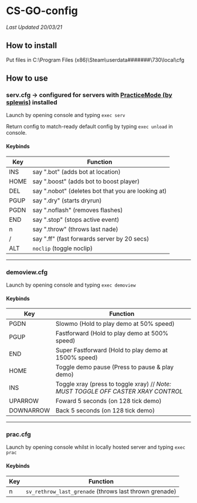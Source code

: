#  CS-GO-config

*Last Updated 20/03/21*
## How to install

Put files in  C:\Program Files (x86)\Steam\userdata\#######\730\local\cfg

## How to use

### serv.cfg -> configured for servers with [PracticeMode (by splewis)](https://github.com/splewis/csgo-practice-mode "PracticeMode (by splewis)") installed

Launch by opening console and typing `exec serv`

Return config to match-ready default config by typing `exec unload` in console.

#### Keybinds

|Key|Function   |
| ------------ | ------------ |
|  INS | say ".bot" (adds bot at location) |
| HOME  | say ".boost" (adds bot to boost player) |
| DEL | say ".nobot" (deletes bot that you are looking at) |
| PGUP | say ".dry" (starts dryrun)  |
| PGDN | say ".noflash" (removes flashes) |
| END | say ".stop" (stops active event) |
| n | say ".throw" (throws last nade) |
| / | say ".ff" (fast forwards server by 20 secs) |
| ALT | `noclip` (toggle noclip) |
------------
### demoview.cfg

Launch by opening console and typing `exec demoview`

#### Keybinds

|Key|Function   |
| ------------ | ------------ |
|  PGDN | Slowmo (Hold to play demo at 50% speed) |
| PGUP  | Fastforward (Hold to play demo at 500% speed) |
| END | Super Fastforward (Hold to play demo at 1500% speed) |
| HOME | Toggle demo pause (Press to pause & play demo) |
| INS | Toggle xray (press to toggle xray) // *Note: MUST TOGGLE OFF CASTER XRAY CONTROL* |
| UPARROW | Foward 5 seconds (on 128 tick demo) |
| DOWNARROW | Back 5 seconds (on 128 tick demo) |
------------
### prac.cfg

Launch by opening console whilst in locally hosted server and typing `exec prac`

#### Keybinds

|Key|Function   |
| ------------ | ------------ |
| n | `sv_rethrow_last_grenade` (throws last thrown grenade) |
